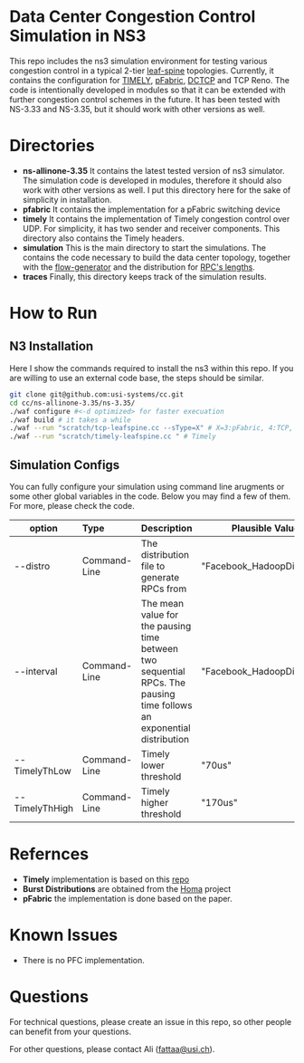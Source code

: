 # Data Center Congestion Control Simulation in NS3

This repo includes the ns3 simulation environment for testing various
congestion control in a typical 2-tier
[leaf-spine](https://www.arubanetworks.com/faq/what-is-spine-leaf-architecture/)
topologies. Currently, it contains the configuration for
[TIMELY](https://dl.acm.org/doi/abs/10.1145/2829988.2787510),
[pFabric](https://dl.acm.org/doi/abs/10.1145/2534169.2486031),
[DCTCP](https://dl.acm.org/doi/abs/10.1145/1851182.1851192) and TCP Reno.
The code is intentionally developed in modules so that it can be extended with
further congestion control schemes in the future. It has been tested with
NS-3.33 and NS-3.35, but it should work with other versions as well. 

# Directories
- **ns-allinone-3.35** It contains the latest tested version of ns3
 simulator. The simulation code is developed in modules, therefore it
 should also work with other versions as well. I put this directory here
 for the sake of simplicity in installation. 
- **pfabric** It contains the implementation for a pFabric switching device
- **timely** It contains the implementation of Timely congestion control
 over UDP. For simplicity, it has two sender and receiver components. This
 directory also contains the Timely headers. 
- **simulation** This is the main directory to start the simulations. The
 contains the code necessary to build the data center topology, together
 with the
 [flow-generator](https://github.com/usi-systems/cc/blob/master/simulation/flow-generator.h)
 and the distribution for [RPC's
 lengths](https://github.com/usi-systems/cc/tree/master/simulation/bursts). 
- **traces** Finally, this directory keeps track of the simulation results. 

# How to Run
## N3 Installation
Here I show the commands required to install the ns3 within this repo. If
you are willing to use an external code base, the steps should be similar. 
```bash
git clone git@github.com:usi-systems/cc.git
cd cc/ns-allinone-3.35/ns-3.35/
./waf configure #<-d optimized> for faster execuation
./waf build # it takes a while
./waf --run "scratch/tcp-leafspine.cc --sType=X" # X=3:pFabric, 4:TCP, 5:DCTCP 
./waf --run "scratch/timely-leafspine.cc " # Timely
```
## Simulation Configs
You can fully configure your simulation using command line arugments or
some other global variables in the code. Below you may find a few of them.
For more, please check the code. 

| option | Type | Description | Plausible Values | 
| ------------- |:---| ----------| ---------|
| --distro | Command-Line | The distribution file to generate RPCs from | "Facebook_HadoopDist_All.txt"
| --interval | Command-Line | The mean value for the pausing time between two sequential RPCs. The pausing time follows an exponential distribution | "Facebook_HadoopDist_All.txt"
| --TimelyThLow | Command-Line | Timely lower threshold | "70us"
| --TimelyThHigh | Command-Line | Timely higher threshold | "170us"

# Refernces
- **Timely** implementation is based on this [repo](https://github.com/bobzhuyb/ns3-rdma)
- **Burst Distributions** are obtained from the [Homa](https://dl.acm.org/doi/abs/10.1145/3230543.3230564) project 
- **pFabric** the implementation is done based on the paper. 

# Known Issues
- There is no PFC implementation.

# Questions
For technical questions, please create an issue in this repo, so other people can benefit from your questions.

For other questions, please contact Ali (fattaa@usi.ch).